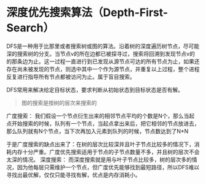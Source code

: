 # 深度优先搜索算法（Depth-First-Search） #
DFS是一种用于比那里或者搜索树或图的算法。沿着树的深度遍历树节点，尽可能深的搜索树的分支。当节点v的所在边都已被探寻过，搜索将回溯到发现节点v的的那条边为止。这一过程一直进行到已发现从源节点可达的所有节点为止，如果还存在尚未被发现的节点，则选中其中一个作为源节点，并重复以上过程，整个进程反复进行指导所有节点都被访问为止。属于盲目搜索。

DFS常用来解决给定目标状态，要求判断从初始状态到目标状态是否有解。

>图的搜索是按树的层次来搜索的

广度搜索：
我们假设一个节点衍生出来的相邻节点平均的个数是N个，那么当起点开始搜索的时候，队列有一个节点，当起点拿出来后，把它相邻的节点放进去，那么队列就有N个节点，当下次再加入元素到队列的时候，节点数达到了N*N

于是广度搜索的缺点出来了：在树的层次比较深并且叶子节点比较多的情况下，消耗内存十分严重。广度优先搜索适用于节点的子节点数量不多，并且树的层次不会太深的情况。
深度搜索：
而深度搜索就是用与叶子节点比较多，树的层次多的情况，因为他每层只需维护一个节点，但广度优先能够找到最短路径，所以DFS难以寻找出最优解，仅仅只能寻找有解，优点是内存消耗小。
